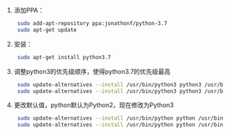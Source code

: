 1. 添加PPA：
   ```bash
    sudo add-apt-repository ppa:jonathonf/python-3.7
    sudo apt-get update
   ```
2. 安装：
   ```bash
    sudo apt-get install python3.7
   ```
3. 调整python3的优先级顺序，使得python3.7的优先级最高
   ```bash
    sudo update-alternatives --install /usr/bin/python3 python3 /usr/bin/python3.5 1
    sudo update-alternatives --install /usr/bin/python3 python3 /usr/bin/python3.7 2
   ```
4. 更改默认值，python默认为Python2，现在修改为Python3
   ```bash
    sudo update-alternatives --install /usr/bin/python python /usr/bin/python2 100
    sudo update-alternatives --install /usr/bin/python python /usr/bin/python3 150
   ```   
    